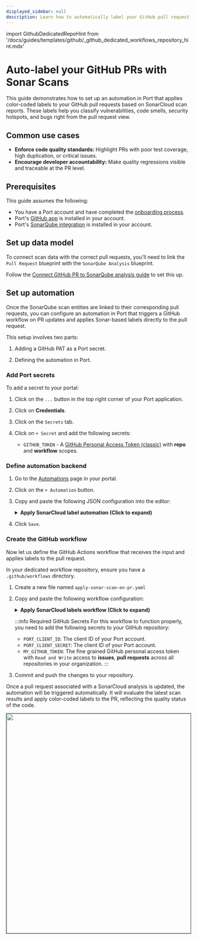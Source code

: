 ```yaml
---
displayed_sidebar: null
description: Learn how to automatically label your GitHub pull request based on SonarQube scan reports
---
```


import GithubDedicatedRepoHint from '/docs/guides/templates/github/_github_dedicated_workflows_repository_hint.mdx'


# Auto-label your GitHub PRs with Sonar Scans

This guide demonstrates how to set up an automation in Port that applies color-coded labels to your GitHub pull requests based on SonarCloud scan reports. These labels help you classify vulnerabilities, code smells, security hotspots, and bugs right from the pull request view.

## Common use cases

- **Enforce code quality standards:** Highlight PRs with poor test coverage, high duplication, or critical issues.
- **Encourage developer accountability:** Make quality regressions visible and traceable at the PR level.


## Prerequisites

This guide assumes the following:
- You have a Port account and have completed the [onboarding process](https://docs.port.io/getting-started/overview).
- Port's [GitHub app](/build-your-software-catalog/sync-data-to-catalog/git/github/) is installed in your account.
- Port's [SonarQube integration](https://docs.port.io/build-your-software-catalog/sync-data-to-catalog/code-quality-security/sonarqube/) is installed in your account.


## Set up data model

To connect scan data with the correct pull requests, you'll need to link the `Pull Request` blueprint with the `SonarQube Analysis` blueprint.

Follow the [Connect GitHub PR to SonarQube analysis guide](https://docs.port.io/guides/all/connect-github-pr-with-sonar-analysis) to set this up.


## Set up automation

Once the SonarQube scan entities are linked to their corresponding pull requests, you can configure an automation in Port that triggers a GitHub workflow on PR updates and applies Sonar-based labels directly to the pull request.

This setup involves two parts:

1. Adding a GitHub PAT as a Port secret.

2. Defining the automation in Port.

### Add Port secrets

To add a secret to your portal:

1. Click on the `...` button in the top right corner of your Port application.

2. Click on **Credentials**.

3. Click on the `Secrets` tab.

4. Click on `+ Secret` and add the following secrets:
    - `GITHUB_TOKEN` - A [GitHub Personal Access Token (classic)](https://docs.github.com/en/authentication/keeping-your-account-and-data-secure/managing-your-personal-access-tokens#creating-a-personal-access-token-classic) with **repo** and **workflow** scopes.


### Define automation backend

1. Go to the [Automations](https://app.getport.io/settings/automations) page in your portal.
2. Click on the `+ Automation` button.
3. Copy and paste the following JSON configuration into the editor:

    <details>
    <summary><b>Apply SonarCloud label automation (Click to expand)</b></summary>

    :::tip Replace placeholders

    Make sure to replace `<YOUR_GITHUB_ORG>` and `<YOUR_GITHUB_REPO>` in the url field below with the actual organization and repository where your `apply-sonar-scan-on-pr.yaml` workflow resides.

    :::

    ```json showLineNumbers
    {
        "identifier": "addLabelOnGithubPR",
        "title": "Add Sonar Scan Label On PR Updated",
        "description": "Automation to add Sonar scan label to the GitHub PR upon update",
        "trigger": {
            "type": "automation",
            "event": {
            "type": "ENTITY_UPDATED",
            "blueprintIdentifier": "githubPullRequest"
            },
            "condition": {
            "type": "JQ",
            "expressions": [
                ".diff.after.relations.sonarAnalysis != null"
            ],
            "combinator": "and"
            }
        },
        "invocationMethod": {
            "type": "WEBHOOK",
            "url": "https://api.github.com/repos/<YOUR_GITHUB_ORG>/<YOUR_GITHUB_REPO>/actions/workflows/apply-sonar-scan-on-pr.yaml/dispatches",
            "method": "POST",
            "headers": {
            "Accept": "application/vnd.github+json",
            "Authorization": "Bearer {{ .secrets.GITHUB_TOKEN }}",
            "Content-Type": "application/json"
            },
            "body": {
            "ref": "main",
            "inputs": {
                "prNumber": "{{ .event.diff.after.properties.prNumber | tostring }}",
                "repository": "{{ .event.diff.after.relations.repository }}",
                "sonarEntity": "{{ .event.diff.after.relations.sonarAnalysis }}"
            }
            }
        },
        "publish": true
    }
    ```
    </details>

4. Click `Save`.


### Create the GitHub workflow

Now let us define the GitHub Actions workflow that receives the input and applies labels to the pull request. 

<GithubDedicatedRepoHint/>

In your dedicated workflow repository, ensure you have a `.github/workflows` directory.
1. Create a new file named `apply-sonar-scan-on-pr.yaml`  
2. Copy and paste the following workflow configuration:
      <details>
      <summary><b>Apply SonarCloud labels workflow (Click to expand)</b></summary>

        ```yaml showLineNumbers

        name: Apply Sonar Scan on PR

        on:
        workflow_dispatch:
            inputs:
            prNumber:
                required: true
                type: string
            repository:
                required: true
                type: string
            sonarEntity:
                required: true
                type: string

        jobs:
        analyze_sonar:
            runs-on: ubuntu-latest
            env:
            PORT_CLIENT_ID: ${{ secrets.PORT_CLIENT_ID }}
            PORT_CLIENT_SECRET: ${{ secrets.PORT_CLIENT_SECRET }}
            GH_TOKEN: ${{ secrets.MY_GITHUB_TOKEN }}
            steps:
            - name: Checkout
                uses: actions/checkout@v4

            - name: Fetch Port Access Token
                id: fetch_port_token
                run: |
                PORT_ACCESS_TOKEN=$(curl -s -L 'https://api.getport.io/v1/auth/access_token' \
                    -H 'Content-Type: application/json' \
                    -H 'Accept: application/json' \
                    -d '{
                    "clientId": "${{ secrets.PORT_CLIENT_ID }}",
                    "clientSecret": "${{ secrets.PORT_CLIENT_SECRET }}"
                    }' | jq -r '.accessToken')
                echo "PORT_ACCESS_TOKEN=$PORT_ACCESS_TOKEN" >> "$GITHUB_ENV"

            - name: Get Sonar Entity from Port
                id: get_sonar
                run: |
                sonar_entity_id="${{ github.event.inputs.sonarEntity }}"
                echo "🔍 Fetching Sonar entity $sonar_entity_id"

                sonar_response=$(curl -s -X GET "https://api.port.io/v1/blueprints/sonarQubeAnalysis/entities/$sonar_entity_id" \
                    -H "Content-Type: application/json" \
                    -H "Authorization: Bearer ${{ env.PORT_ACCESS_TOKEN }}")

                echo "$sonar_response"

                FIXED_ISSUES=$(echo "$sonar_response" | jq '.entity.properties.fixedIssues // 0')
                NEW_ISSUES=$(echo "$sonar_response" | jq '.entity.properties.newIssues // 0')
                COVERAGE=$(echo "$sonar_response" | jq '.entity.properties.coverage // 0')
                DUPLICATIONS=$(echo "$sonar_response" | jq '.entity.properties.duplications // 0')

                echo "FIXED_ISSUES=$FIXED_ISSUES" >> "$GITHUB_ENV"
                echo "NEW_ISSUES=$NEW_ISSUES" >> "$GITHUB_ENV"
                echo "COVERAGE=$COVERAGE" >> "$GITHUB_ENV"
                echo "DUPLICATIONS=$DUPLICATIONS" >> "$GITHUB_ENV"

            - name: Classify and Apply Sonar Labels
                run: |
                set -e

                repo="${{ github.event.inputs.repository }}"
                owner="${{ github.repository_owner }}"
                pr_number=$(echo "${{ github.event.inputs.prNumber }}" | grep -o '[0-9]\+$')

                # Classify coverage
                if (( $(echo "$COVERAGE < 25" | bc -l) )); then
                    coverage_label="Sonar: Coverage - 0-25%"
                elif (( $(echo "$COVERAGE < 50" | bc -l) )); then
                    coverage_label="Sonar: Coverage - 25-50%"
                elif (( $(echo "$COVERAGE < 75" | bc -l) )); then
                    coverage_label="Sonar: Coverage - 50-75%"
                else
                    coverage_label="Sonar: Coverage - 75-100%"
                fi

                # Classify new issues
                if (( NEW_ISSUES == 0 )); then
                    new_issues_label="Sonar: Issues - A"
                elif (( NEW_ISSUES <= 5 )); then
                    new_issues_label="Sonar: Issues - B"
                elif (( NEW_ISSUES <= 10 )); then
                    new_issues_label="Sonar: Issues - C"
                elif (( NEW_ISSUES <= 20 )); then
                    new_issues_label="Sonar: Issues - D"
                else
                    new_issues_label="Sonar: Issues - E"
                fi

                # Classify fixed issues
                if (( FIXED_ISSUES == 0 )); then
                    fixed_issues_label="Sonar: Fixed - A"
                elif (( FIXED_ISSUES <= 5 )); then
                    fixed_issues_label="Sonar: Fixed - B"
                elif (( FIXED_ISSUES <= 10 )); then
                    fixed_issues_label="Sonar: Fixed - C"
                elif (( FIXED_ISSUES <= 20 )); then
                    fixed_issues_label="Sonar: Fixed - D"
                else
                    fixed_issues_label="Sonar: Fixed - E"
                fi

                # Classify duplications
                if (( $(echo "$DUPLICATIONS < 5" | bc -l) )); then
                    dup_label="Sonar: Duplication - A"
                elif (( $(echo "$DUPLICATIONS < 10" | bc -l) )); then
                    dup_label="Sonar: Duplication - B"
                elif (( $(echo "$DUPLICATIONS < 20" | bc -l) )); then
                    dup_label="Sonar: Duplication - C"
                elif (( $(echo "$DUPLICATIONS < 30" | bc -l) )); then
                    dup_label="Sonar: Duplication - D"
                else
                    dup_label="Sonar: Duplication - E"
                fi

                labels_to_apply=("$coverage_label" "$new_issues_label" "$fixed_issues_label" "$dup_label")

                echo "🏷️ Will apply labels: ${labels_to_apply[*]}"

                # Define a function to assign colors based on grade
                get_label_color() {
                    label="$1"
                    if [[ "$label" == *" - A" || "$label" == *"75-100%" ]]; then
                    echo "2cbe4e"  # Green
                    elif [[ "$label" == *" - B" || "$label" == *"50-75%" ]]; then
                    echo "a2eeef"  # Light blue
                    elif [[ "$label" == *" - C" || "$label" == *"25-50%" ]]; then
                    echo "fbca04"  # Yellow
                    elif [[ "$label" == *" - D" || "$label" == *"0-25%" ]]; then
                    echo "f66a0a"  # Orange
                    else
                    echo "d73a4a"  # Red for E or anything else
                    fi
                }

                # Create labels if they don’t exist, using dynamic colors
                for label in "${labels_to_apply[@]}"; do
                    color=$(get_label_color "$label")
                    echo "🛠️ Ensuring label exists: $label with color #$color"
                    curl -s -o /dev/null -w "%{http_code}" -X POST "https://api.github.com/repos/$owner/$repo/labels" \
                    -H "Authorization: Bearer $GH_TOKEN" \
                    -H "Accept: application/vnd.github+json" \
                    -d "{\"name\": \"$label\", \"color\": \"$color\"}" | grep -qE "201|422"
                done

                # Apply to PR
                echo "🏷️ Applying labels to PR #$pr_number..."
                curl -s -X POST "https://api.github.com/repos/$owner/$repo/issues/$pr_number/labels" \
                    -H "Authorization: Bearer $GH_TOKEN" \
                    -H "Accept: application/vnd.github+json" \
                    -d "{\"labels\": [\"${labels_to_apply[0]}\", \"${labels_to_apply[1]}\", \"${labels_to_apply[2]}\", \"${labels_to_apply[3]}\"]}"
        ```
      </details>

      :::info Required GitHub Secrets
      For this workflow to function properly, you need to add the following secrets to your GitHub repository:

      - `PORT_CLIENT_ID`: The client ID of your Port account.
      - `PORT_CLIENT_SECRET`: The client ID of your Port account.
      - `MY_GITHUB_TOKEN`: The fine grained GitHub personal access token with `Read and Write` access to **issues**, **pull requests** across all repositories in your organization.
      :::

3. Commit and push the changes to your repository.


Once a pull request associated with a SonarCloud analysis is updated, the automation will be triggered automatically. It will evaluate the latest scan results and apply color-coded labels to the PR, reflecting the quality status of the code.

<img src="/img/guides/sonarCloudPRLabel.png" width="600px" border="1px" />







